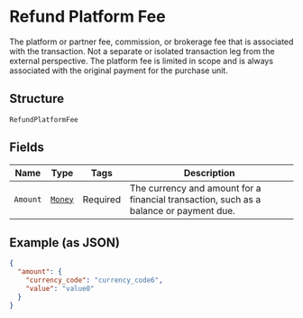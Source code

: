 
# Refund Platform Fee

The platform or partner fee, commission, or brokerage fee that is associated with the transaction. Not a separate or isolated transaction leg from the external perspective. The platform fee is limited in scope and is always associated with the original payment for the purchase unit.

## Structure

`RefundPlatformFee`

## Fields

| Name | Type | Tags | Description |
|  --- | --- | --- | --- |
| `Amount` | [`Money`](../../doc/models/money.md) | Required | The currency and amount for a financial transaction, such as a balance or payment due. |

## Example (as JSON)

```json
{
  "amount": {
    "currency_code": "currency_code6",
    "value": "value0"
  }
}
```


